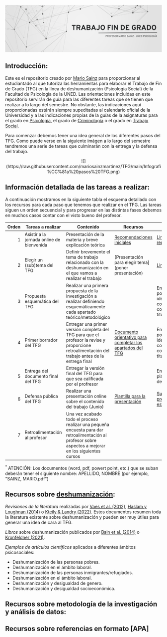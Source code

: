 ![](https://raw.githubusercontent.com/mariosainzmartinez/TFG/main/Bannertfg.png)

## Introducción:

Este es el repositorio creado por [Mario Sainz](https://www.uned.es/universidad/docentes/psicologia/mario-sainz-martinez.html#introduccion) para proporcionar al estudiantado al que tutoriza las herramientas para elaborar el Trabajo de Fin de Grado (TFG) en la línea de deshumanización (Psicología Social) de la Facultad de Psicología de la UNED. Las orientaciones incluidas en este repositorio servirán de guía para las diferentes tareas que se tienen que realizar a lo largo del semestre. No obstante, las indicaciones aquí proporcionadas estárán siempre supeditadas al calendario oficial de la Universidad y a las indicaciones propias de la guías de la asignaturas para el grado en [Psicología](https://portal.uned.es/portal/page?_pageid=93,71763119&_dad=portal&_schema=PORTAL&idAsignatura=62014260), el grado de [Criminología](https://portal.uned.es/portal/page?_pageid=93,71763119&_dad=portal&_schema=PORTAL&idAsignatura=66044140) o el grado en [Trabajo Social](https://portal.uned.es/portal/page?_pageid=93,71763119&_dad=portal&_schema=PORTAL&idAsignatura=66034041).

Para comenzar debemos tener una idea general de los diferentes pasos del TFG. Como puede verse en la siguiente imágen a lo largo del semestre tendremos una serie de tareas que culminarán con la entrega y la defensa del trabajo.

<center>
![](https://raw.githubusercontent.com/mariosainzmartinez/TFG/main/Infografi%CC%81a%20pasos%20TFG.png)
</center>

## Información detallada de las tareas a realizar:

A continuación mostramos en la siguiente tabla el esquema detallado con los recursos para cada paso que tenemos que realizar en el TFG. Las tareas siguen un orden secuencial y para progresar en las distintas fases debemos en muchos casos contar con el visto bueno del profesor.

| Orden | Tareas a realizar | Contenido | Recursos | Entrega <sup> * </sup> |
|-----:|---------------|---------------|---------------| ---------------|
|     1| Asistir a la jornada online de bienvenida | Presentación de la materia y breve explicación teórica | [Recomendaciones iniciales](documentos)| [Link reunión/grabación](https://teams.microsoft.com/l/meetup-join/19%3ameeting_YzMyYjIxYTQtYWIwNi00NWJkLWFjNWEtZGQ3NWRhYjBiNzg3%40thread.v2/0?context=%7b%22Tid%22%3a%22b5587048-a070-43ad-b654-20a31e9b2d99%22%2c%22Oid%22%3a%22fbd5930f-ea46-45f2-aba6-533584de5139%22%7d)
|     2| Elegir un (sub)tema del TFG | Definir brevemente el tema de trabajo relacionado con la deshumanización en el que vamos a realizar el trabajo | [Presentación para elegir tema] (poner presentación)|[Link entrega](https://forms.office.com/Pages/DesignPage.aspx#FormId=SHBYtXCgrUO2VCCjHpstmQ-T1ftG6vJFq6ZTNYTeUTlUQzRVTzVWMVRCVzQ0RDAzVU8wN0JHQkhFSC4u)
|     3| Propuesta esquemática del TFG  | Realizar una primera propuesta de la investigación a realizar definiendo esquemáticamente cada apartado teórico/metodológico| |Enviar documento por [correo UNED](msainz@psi.uned.es) identificándose con el nombre completo y la titulación
|     4| Primer borrador del TFG  | Entregar una primer versión completa del TFG para que el profesor la revise y proporcione retroalimentación del trabajo antes de la entrega final| [Documento orientativo para completar los apartados del TFG](https://unedo365-my.sharepoint.com/:w:/g/personal/msainz_psi_uned_es/EYg00kIlEdxHiZgjN5kI2gEBulq_khwohFMzgF1R9g_nVg?e=JKWxz1) | Enviar documento por [correo UNED](msainz@psi.uned.es) identificándose con el nombre completo y la titulación 
|     5| Entrega del documento final del TFG  | Entregar la versión final del TFG para que sea calificada por el profresor|| Entrega por la plataforma virtual del curso
|     6| Defensa pública del TFG  |Realizar una presentación online sobre el contenido del trabajo (Junio)| [Plantilla para la presentación](https://unedo365-my.sharepoint.com/:p:/g/personal/msainz_psi_uned_es/ERJV0QZTmR5JvvKTSIoO3EMB4ZOrBfGMhogIAr0FGyetag?e=RXkTY1) | [Subir la presentación a esta carpeta](https://unedo365-my.sharepoint.com/:f:/g/personal/msainz_psi_uned_es/EgNPQ_QE0uVEoKcNk0jBS9oBnb8Ik65L1y9GF40WAuVLlg?e=KdexEP)
|     7| Retroalimentación al profesor  |Una vez acabado todo el proceso realizar una pequeña encuesta para dar retroalimentación al profesor sobre aspectos a mejorar en los siguientes cursos|

<sup> * </sup> ATENCIÓN: Los documentos (word, pdf, powert point, etc.) que se suban deberán tener el siguiente nombre: APELLIDO, NOMBRE (por ejemplo, "SAINZ, MARIO.pdf")

## Recursos sobre [deshumanización](https://www.youtube.com/watch?v=QuNbNNqtMvs):

_Revisiones de la literatura_ realizadas por [Vaes et al. (2012)](https://www.tandfonline.com/doi/abs/10.1080/10463283.2012.665250), [Haslam y Loughnan (2014)](https://www.annualreviews.org/doi/abs/10.1146/annurev-psych-010213-115045) o [Kteily & Landry (2022)](https://www.cell.com/trends/cognitive-sciences/fulltext/S1364-6613(21)00311-9). Estos documentos resumen toda la literatura existente sobre deshumanización y pueden ser muy útiles para generar una idea de cara al TFG.

_Libros_ sobre deshumanización publicados por [Bain et al. (2014)](https://www.routledge.com/Humanness-and-Dehumanization/Bain-Vaes-Leyens/p/book/9781848726901) o [Kronfeldner (2021)](https://www.routledge.com/The-Routledge-Handbook-of-Dehumanization/Kronfeldner/p/book/9780367637132).

_Ejemplos de artículos científicos_ aplicados a diferentes ámbitos psicosociales:
- Deshumanización de las personas pobres.
- Deshumanización en el ámbito laboral.
- Deshumanización de las personas inmigrantes/refugiados.
- Deshumanización en el ámbito laboral.
- Deshumanización y desigualdad de genero.
- Deshumanización y desigualdad socioeconómica.

## Recursos sobre metodología de la investigación y análisis de datos:

## Recursos sobre referencias en formato [APA] 

